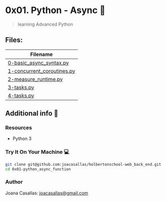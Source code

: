 # 0x01. Python - Async :girl:

> learning Advanced Python

## Files:

| Filename |
| ------ |
| [0-basic_async_syntax.py](https://github.com/joacasallas/holbertonschool-web_back_end/blob/master/0x01-python_async_function/0-basic_async_syntax.py)|
| [1-concurrent_coroutines.py](https://github.com/joacasallas/holbertonschool-web_back_end/blob/master/0x01-python_async_function/1-concurrent_coroutines.py)|
| [2-measure_runtime.py](https://github.com/joacasallas/holbertonschool-web_back_end/blob/master/0x01-python_async_function/2-measure_runtime.py)|
| [3-tasks.py](https://github.com/joacasallas/holbertonschool-web_back_end/blob/master/0x01-python_async_function/3-tasks.py)|
| [4-tasks.py](https://github.com/joacasallas/holbertonschool-web_back_end/blob/master/0x01-python_async_function/4-tasks.py)|


## Additional info :construction:
### Resources

- Python 3

### Try It On Your Machine :computer:
```bash
git clone git@github.com:joacasallas/holbertonschool-web_back_end.git
cd 0x01-python_async_function
```

### Author
Joana Casallas: joacasallas@gmail.com
